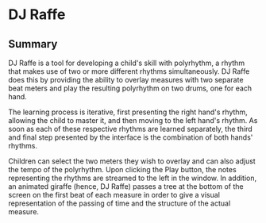 <h1>DJ Raffe</h1>


<h2>Summary</h2>

<p>DJ Raffe is a tool for developing a child's skill with polyrhythm, a rhythm that makes use of two or more different rhythms simultaneously. DJ Raffe does this by providing the ability to overlay measures with two separate beat meters and play the resulting polyrhythm on two drums, one for each hand.<br>

The learning process is iterative, first presenting the right hand's rhythm, allowing the child to master it, and then moving to the left hand's rhythm. As soon as each of these respective rhythms are learned separately, the third and final step presented by the interface is the combination of both hands' rhythms.<br>

Children can select the two meters they wish to overlay and can also adjust the tempo of the polyrhythm. Upon clicking the Play button, the notes representing the rhythms are streamed to the left in the window. In addition, an animated giraffe (hence, DJ Raffe) passes a tree at the bottom of the screen on the first beat of each measure in order to give a visual representation of the passing of time and the structure of the actual measure.</p>